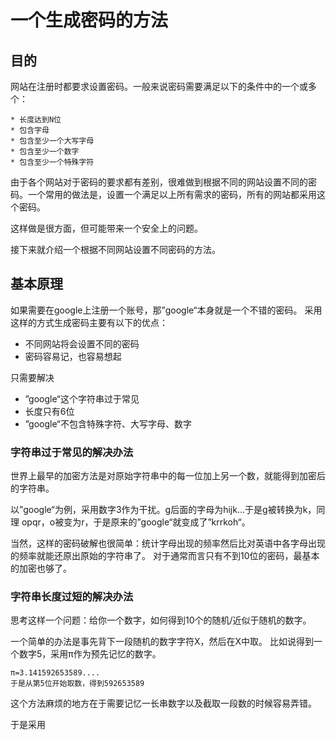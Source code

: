 # 一个生成密码的方法


## 目的
网站在注册时都要求设置密码。一般来说密码需要满足以下的条件中的一个或多个：
```
* 长度达到N位
* 包含字母
* 包含至少一个大写字母
* 包含至少一个数字
* 包含至少一个特殊字符
```
由于各个网站对于密码的要求都有差别，很难做到根据不同的网站设置不同的密码。一个常用的做法是，设置一个满足以上所有需求的密码，所有的网站都采用这个密码。

这样做是很方面，但可能带来一个安全上的问题。

接下来就介绍一个根据不同网站设置不同密码的方法。

## 基本原理
如果需要在google上注册一个账号，那”google“本身就是一个不错的密码。
采用这样的方式生成密码主要有以下的优点：
* 不同网站将会设置不同的密码
* 密码容易记，也容易想起

只需要解决
* ”google“这个字符串过于常见
* 长度只有6位
* ”google“不包含特殊字符、大写字母、数字


### 字符串过于常见的解决办法
世界上最早的加密方法是对原始字符串中的每一位加上另一个数，就能得到加密后的字符串。

以”google“为例，采用数字3作为干扰。g后面的字母为hijk...于是g被转换为k，同理
opqr，o被变为r，于是原来的”google“就变成了”krrkoh“。

当然，这样的密码破解也很简单：统计字母出现的频率然后比对英语中各字母出现的频率就能还原出原始的字符串了。
对于通常而言只有不到10位的密码，最基本的加密也够了。
### 字符串长度过短的解决办法
思考这样一个问题：给你一个数字，如何得到10个的随机/近似于随机的数字。

一个简单的办法是事先背下一段随机的数字字符X，然后在X中取。
比如说得到一个数字5，采用π作为预先记忆的数字。
```
π=3.141592653589....
于是从第5位开始取数，得到592653589
```
这个方法麻烦的地方在于需要记忆一长串数字以及截取一段数的时候容易弄错。

于是采用
